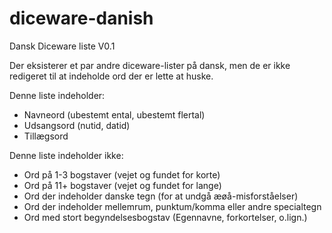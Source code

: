 # diceware-danish
Dansk Diceware liste V0.1

Der eksisterer et par andre diceware-lister på dansk, men de er ikke redigeret til at indeholde ord der er lette at huske.

Denne liste indeholder:
* Navneord (ubestemt ental, ubestemt flertal)
* Udsangsord (nutid, datid)
* Tillægsord

Denne liste indeholder ikke:
* Ord på 1-3 bogstaver (vejet og fundet for korte)
* Ord på 11+ bogstaver (vejet og fundet for lange)
* Ord der indeholder danske tegn (for at undgå æøå-misforståelser)
* Ord der indeholder mellemrum, punktum/komma eller andre specialtegn
* Ord med stort begyndelsesbogstav (Egennavne, forkortelser, o.lign.)
